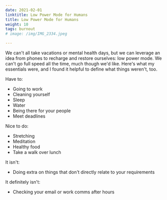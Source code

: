 ```yaml
---
date: 2021-02-01
linktitle: Low Power Mode for Humans
title: Low Power Mode for Humans
weight: 10
tags: burnout
# image: /img/IMG_2334.jpeg

---
```


We can't all take vacations or mental health days, but we can leverage an idea from phones to recharge and restore ourselves: low power mode. We can't go full speed all the time, much though we'd like. Here's what my essentials were, and I found it helpful to define what things weren't, too.

Have to:
- Going to work
- Cleaning yourself
- Sleep
- Water
- Being there for your people
- Meet deadlines

Nice to do:
- Stretching
- Meditation
- Healthy food
- Take a walk over lunch

It isn't:
- Doing extra on things that don't directly relate to your requirements

It definitely isn't:
- Checking your email or work comms after hours